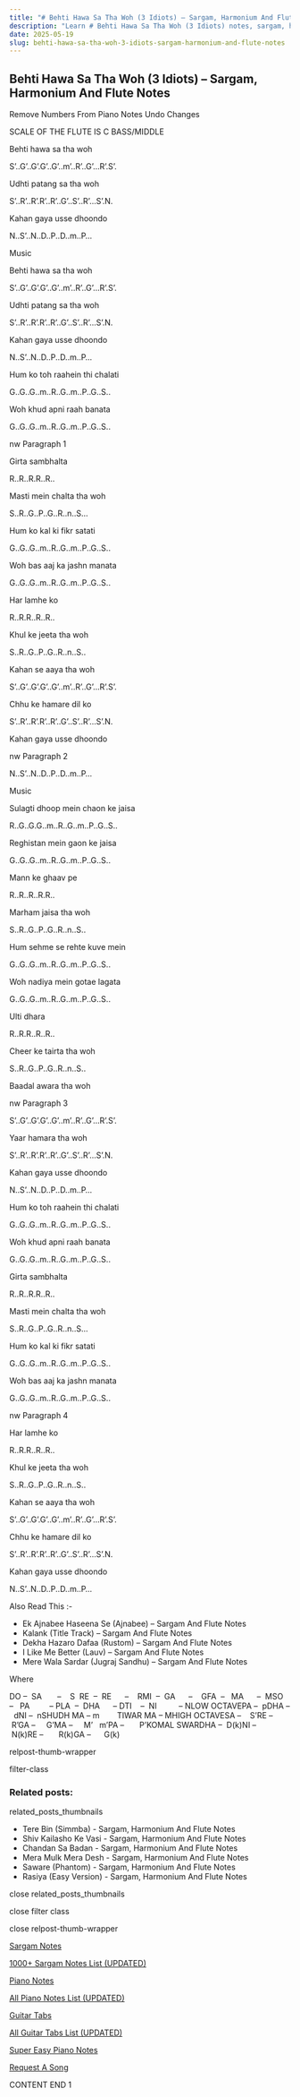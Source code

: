 ```yaml
---
title: "# Behti Hawa Sa Tha Woh (3 Idiots) – Sargam, Harmonium And Flute Notes"
description: "Learn # Behti Hawa Sa Tha Woh (3 Idiots) notes, sargam, harmonium notations and flute notes. Easy step-by-step tutorial for beginners."
date: 2025-05-19
slug: behti-hawa-sa-tha-woh-3-idiots-sargam-harmonium-and-flute-notes
---
```


## Behti Hawa Sa Tha Woh (3 Idiots) – Sargam, Harmonium And Flute Notes

Remove Numbers From Piano Notes
Undo Changes

SCALE OF THE FLUTE IS C BASS/MIDDLE

Behti hawa sa tha woh

S’..G’..G’.G’..G’..m’..R’..G’…R’.S’.

Udhti patang sa tha woh

S’..R’..R’.R’..R’..G’..S’..R’…S’.N.

Kahan gaya usse dhoondo

N..S’..N..D..P..D..m..P…

Music

Behti hawa sa tha woh

S’..G’..G’.G’..G’..m’..R’..G’…R’.S’.

Udhti patang sa tha woh

S’..R’..R’.R’..R’..G’..S’..R’…S’.N.

Kahan gaya usse dhoondo

N..S’..N..D..P..D..m..P…

Hum ko toh raahein thi chalati

G..G..G..m..R..G..m..P..G..S..

Woh khud apni raah banata

G..G..G..m..R..G..m..P..G..S..

nw Paragraph 1

Girta sambhalta

R..R..R.R..R..

Masti mein chalta tha woh

S..R..G..P..G..R..n..S…

Hum ko kal ki fikr satati

G..G..G..m..R..G..m..P..G..S..

Woh bas aaj ka jashn manata

G..G..G..m..R..G..m..P..G..S..

Har lamhe ko

R..R.R..R..R..

Khul ke jeeta tha woh

S..R..G..P..G..R..n..S..

Kahan se aaya tha woh

S’..G’..G’.G’..G’..m’..R’..G’…R’.S’.

Chhu ke hamare dil ko

S’..R’..R’.R’..R’..G’..S’..R’…S’.N.

Kahan gaya usse dhoondo

nw Paragraph 2

N..S’..N..D..P..D..m..P…

Music

Sulagti dhoop mein chaon ke jaisa

R..G..G.G..m..R..G..m..P..G..S..

Reghistan mein gaon ke jaisa

G..G..G..m..R..G..m..P..G..S..

Mann ke ghaav pe

R..R..R..R.R..

Marham jaisa tha woh

S..R..G..P..G..R..n..S..

Hum sehme se rehte kuve mein

G..G..G..m..R..G..m..P..G..S..

Woh nadiya mein gotae lagata

G..G..G..m..R..G..m..P..G..S..

Ulti dhara

R..R.R..R..R..

Cheer ke tairta tha woh

S..R..G..P..G..R..n..S..

Baadal awara tha woh

nw Paragraph 3

S’..G’..G’.G’..G’..m’..R’..G’…R’.S’.

Yaar hamara tha woh

S’..R’..R’.R’..R’..G’..S’..R’…S’.N.

Kahan gaya usse dhoondo

N..S’..N..D..P..D..m..P…

Hum ko toh raahein thi chalati

G..G..G..m..R..G..m..P..G..S..

Woh khud apni raah banata

G..G..G..m..R..G..m..P..G..S..

Girta sambhalta

R..R..R.R..R..

Masti mein chalta tha woh

S..R..G..P..G..R..n..S…

Hum ko kal ki fikr satati

G..G..G..m..R..G..m..P..G..S..

Woh bas aaj ka jashn manata

G..G..G..m..R..G..m..P..G..S..

nw Paragraph 4

Har lamhe ko

R..R.R..R..R..

Khul ke jeeta tha woh

S..R..G..P..G..R..n..S..

Kahan se aaya tha woh

S’..G’..G’.G’..G’..m’..R’..G’…R’.S’.

Chhu ke hamare dil ko

S’..R’..R’.R’..R’..G’..S’..R’…S’.N.

Kahan gaya usse dhoondo

N..S’..N..D..P..D..m..P…

Also Read This :-

* Ek Ajnabee Haseena Se (Ajnabee) – Sargam And Flute Notes
* Kalank (Title Track) – Sargam And Flute Notes
* Dekha Hazaro Dafaa (Rustom) – Sargam And Flute Notes
* I Like Me Better (Lauv) – Sargam And Flute Notes
* Mere Wala Sardar (Jugraj Sandhu) – Sargam And Flute Notes

Where

DO –  SA       –    S  RE  –  RE      –    RMI  –  GA      –    GFA  –   MA      –  MSO  –   PA         – PLA  –  DHA      – DTI    –  NI          – NLOW OCTAVEPA –  pDHA –  dNI –  nSHUDH MA – m        TIWAR MA – MHIGH OCTAVESA –    S’RE –     R’GA –     G’MA –     M’   m’PA –       P’KOMAL SWARDHA –  D(k)NI –       N(k)RE –       R(k)GA –      G(k)

relpost-thumb-wrapper

filter-class

### Related posts:

related_posts_thumbnails

* Tere Bin (Simmba) - Sargam, Harmonium And Flute Notes
* Shiv Kailasho Ke Vasi - Sargam, Harmonium And Flute Notes
* Chandan Sa Badan - Sargam, Harmonium And Flute Notes
* Mera Mulk Mera Desh - Sargam, Harmonium And Flute Notes
* Saware (Phantom) - Sargam, Harmonium And Flute Notes
* Rasiya (Easy Version) - Sargam, Harmonium And Flute Notes

close related_posts_thumbnails

close filter class

close relpost-thumb-wrapper

[Sargam Notes](/sargam-notes.html)

[1000+ Sargam Notes List (UPDATED)](/all-songs-list-sargam-notes.html)

[Piano Notes](/piano-notes.html)

[All Piano Notes List (UPDATED)](/all-songs-list-piano-notes.html)

[Guitar Tabs](/guitar-tabs.html)

[All Guitar Tabs List (UPDATED)](/all-songs-list-guitar-tabs.html)

[Super Easy Piano Notes](https://studywall.in/)

[Request A Song](/request-a-song.html)

CONTENT END 1

